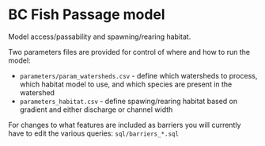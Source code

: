 # BC Fish Passage model

Model access/passability and spawning/rearing habitat.

Two parameters files are provided for control of where and how to run the model:

- `parameters/param_watersheds.csv` - define which watersheds to process, which habitat model to use, and which species are present in the watershed
- `parameters_habitat.csv` - define spawing/rearing habitat based on gradient and either discharge or channel width


For changes to what features are included as barriers you will currently have to edit the various queries: `sql/barriers_*.sql`